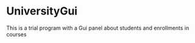 # UniversityGui
 This is a trial program with a Gui panel about students and enrollments in courses
